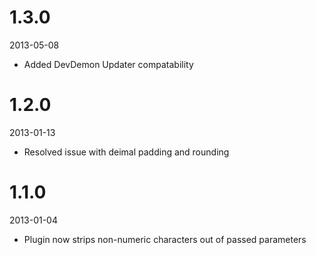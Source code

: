 # 1.3.0

2013-05-08

- Added DevDemon Updater compatability

# 1.2.0

2013-01-13

- Resolved issue with deimal padding and rounding

# 1.1.0

2013-01-04

- Plugin now strips non-numeric characters out of passed parameters